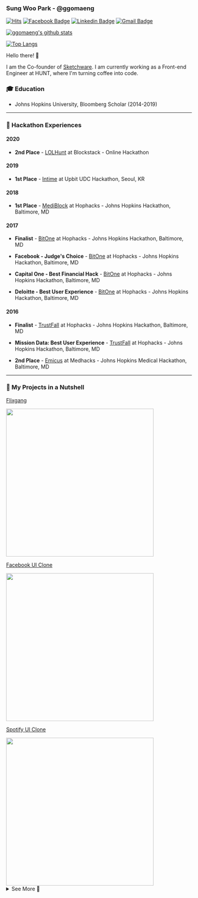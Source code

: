 ### Sung Woo Park - @ggomaeng

[![Hits](https://hits.seeyoufarm.com/api/count/incr/badge.svg?url=https%3A%2F%2Fgithub.com%2Fggomaeng)](https://github.com/ggomaeng)
[![Facebook Badge](https://img.shields.io/badge/-Facebook-1877f2?style=flat-square&logo=facebook&logoColor=white&link=https://www.facebook.com/ssung.p)](https://www.facebook.com/ssung.p)
[![Linkedin Badge](https://img.shields.io/badge/-LinkedIn-blue?style=flat-square&logo=Linkedin&logoColor=white&link=https://www.linkedin.com/in/sungwoopark95//)](https://www.linkedin.com/in/sungwoopark95//)
[![Gmail Badge](https://img.shields.io/badge/-Gmail-d14836?style=flat-square&logo=Gmail&logoColor=white&link=mailto:sungwoopark95@gmail.com)](mailto:sungwoopark95@gmail.com)

[![ggomaeng's github stats](https://github-readme-stats.vercel.app/api?username=ggomaeng&show_icons=true&hide=contribs,issues)](https://github.com/ggomaeng)

[![Top Langs](https://github-readme-stats.vercel.app/api/top-langs/?username=ggomaeng&layout=compact)](https://github.com/ggomaeng)

Hello there! 👋

I am the Co-founder of [Sketchware](https://play.google.com/store/apps/details?id=com.besome.sketch). I am currently working as a Front-end Engineer at HUNT, where I'm turning coffee into code.

### 🎓 Education

- Johns Hopkins University, Bloomberg Scholar (2014-2019)

---

### 🖤 Hackathon Experiences

#### 2020

- **2nd Place** - [LOLHunt](https://devpost.com/software/lol-hunt) at Blockstack - Online Hackathon

#### 2019

- **1st Place** - [Intime](https://medium.com/luniverse/2019-udc-hackathon-2cb1c6cc2b8) at Upbit UDC Hackathon, Seoul, KR

#### 2018

- **1st Place** - [MediBlock](https://devpost.com/software/mediblock) at Hophacks - Johns Hopkins Hackathon, Baltimore, MD

#### 2017

- **Finalist** - [BitOne](https://devpost.com/software/bitone) at Hophacks - Johns Hopkins Hackathon, Baltimore, MD

- **Facebook - Judge's Choice** - [BitOne](https://devpost.com/software/bitone) at Hophacks - Johns Hopkins Hackathon, Baltimore, MD

- **Capital One - Best Financial Hack** - [BitOne](https://devpost.com/software/bitone) at Hophacks - Johns Hopkins Hackathon, Baltimore, MD

- **Deloitte - Best User Experience** - [BitOne](https://devpost.com/software/bitone) at Hophacks - Johns Hopkins Hackathon, Baltimore, MD

#### 2016

- **Finalist** - [TrustFall](https://devpost.com/software/trustfall-ghrtp8) at Hophacks - Johns Hopkins Hackathon, Baltimore, MD

- **Mission Data: Best User Experience** - [TrustFall](https://devpost.com/software/trustfall-ghrtp8) at Hophacks - Johns Hopkins Hackathon, Baltimore, MD

- **2nd Place** - [Emicus](https://devpost.com/software/emicus) at Medhacks - Johns Hopkins Medical Hackathon, Baltimore, MD

---

### 🥜 My Projects in a Nutshell


[Flixgang](https://chrome.google.com/webstore/detail/flixgang-netflix-socializ/ejlhofdnoicmmgapgeipegeacjikkonk)

<a href="https://chrome.google.com/webstore/detail/flixgang-netflix-socializ/ejlhofdnoicmmgapgeipegeacjikkonk">
<img src="https://img.youtube.com/vi/MGIEgxha59U/0.jpg" height="400"/>
</a>

[Facebook UI Clone](https://github.com/ggomaeng/react-native-facebook-ui)

<a href="https://github.com/ggomaeng/react-native-facebook-ui">
<img src="https://raw.githubusercontent.com/ggomaeng/react-native-facebook-ui/master/demo.gif" height="400"/>
</a>

[Spotify UI Clone](https://github.com/ggomaeng/react-native-spotify-ui)

<a href="https://github.com/ggomaeng/react-native-spotify-ui">
<img src="https://raw.githubusercontent.com/ggomaeng/react-native-spotify-ui/master/demo.gif" height="400"/>
</a>

<details>
<summary>See More 👀</summary>
<p>
  

[Gmail UI Clone](https://github.com/ggomaeng/react-native-gmail)

<a href="https://github.com/ggomaeng/react-native-gmail">
<img src="https://raw.githubusercontent.com/ggomaeng/react-native-gmail/master/demo.gif" height="400"/>
</a>

[RN Tetris](https://github.com/ggomaeng/react-native-tetris)

<a href="https://github.com/ggomaeng/react-native-tetris">
<img src="https://raw.githubusercontent.com/ggomaeng/react-native-tetris/master/demo.gif" height="400"/>
</a>

[RN Card Modal](https://github.com/ggomaeng/react-native-card-modal)

<a href="https://github.com/ggomaeng/react-native-card-modal">
<img src="https://raw.githubusercontent.com/ggomaeng/react-native-card-modal/master/demo.gif" height="400"/>
</a>

[RN Product Page](https://github.com/ggomaeng/react-native-product-page)

<a href="https://github.com/ggomaeng/react-native-product-page">
<img src="https://raw.githubusercontent.com/ggomaeng/react-native-product-page/master/demo.gif" height="400"/>
</a>

[RN SVG Chicken](https://github.com/ggomaeng/react-native-svg-chicken)

<a href="https://github.com/ggomaeng/react-native-svg-chicken">
<img src="https://raw.githubusercontent.com/ggomaeng/react-native-svg-chicken/master/demo.gif" height="400"/>
</a>

[RN Solitaire](https://github.com/ggomaeng/react-native-solitaire)

<a href="https://github.com/ggomaeng/react-native-solitaire">
<img src="https://raw.githubusercontent.com/ggomaeng/react-native-solitaire/master/demo.gif" height="400"/>
</a>

[RN Listview](https://github.com/ggomaeng/react-native-magazine-listview)

<a href="https://github.com/ggomaeng/react-native-magazine-listview">
<img src="https://raw.githubusercontent.com/ggomaeng/react-native-magazine-listview/master/demo.gif" height="400"/>
</a>

[BitOne @ JHU Hackathon 2017](https://github.com/ggomaeng/hophacks2017)

<a href="https://github.com/ggomaeng/hophacks2017">
<img src="https://github.com/ggomaeng/hophacks2017/raw/master/screenshots/1.PNG" height="400"/>
</a>

<a href="https://github.com/ggomaeng/hophacks2017">
<img src="https://github.com/ggomaeng/hophacks2017/raw/master/screenshots/2.PNG" height="400"/>
</a>

<a href="https://github.com/ggomaeng/hophacks2017">
<img src="https://github.com/ggomaeng/hophacks2017/raw/master/screenshots/3.PNG" height="400"/>
</a>

<a href="https://github.com/ggomaeng/hophacks2017">
<img src="https://github.com/ggomaeng/hophacks2017/raw/master/screenshots/4.PNG" height="400"/>
</a>

<a href="https://github.com/ggomaeng/hophacks2017">
<img src="https://github.com/ggomaeng/hophacks2017/raw/master/screenshots/5.PNG" height="400"/>
</a>

<a href="https://github.com/ggomaeng/hophacks2017">
<img src="https://github.com/ggomaeng/hophacks2017/raw/master/screenshots/6.PNG" height="400"/>
</a>

[Emicus @ Medhacks 2016](https://devpost.com/software/emicus)

<a href="https://devpost.com/software/emicus">
<img src="http://sungwoopark.com/images/medhacks/3.jpg" height="400"/>
</a>

<a href="https://devpost.com/software/emicus">
<img src="http://sungwoopark.com/images/medhacks/4.gif" height="400"/>
</a>

</p>
</details>
